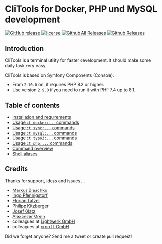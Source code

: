 # CliTools for Docker, PHP und MySQL development

[![GitHub release](https://img.shields.io/github/release/cron-eu/clitools.svg)](https://github.com/cron-eu/clitools/releases)
[![license](https://img.shields.io/github/license/cron-eu/clitools.svg)](https://github.com/cron-eu/clitools/blob/master/LICENSE)
[![Github All Releases](https://img.shields.io/github/downloads/cron-eu/clitools/total.svg)]()
[![Github Releases](https://img.shields.io/github/downloads/cron-eu/clitools/latest/total.svg)]()

## Introduction

CliTools is a terminal utility for faster development. It should make some daily task very easy.

CliTools is based on Symfony Components (Console).

* From `2.10.0` on, it requires PHP 8.2 or higher.
* Use version `2.9.0` if you need to run it with PHP 7.4 up to 8.1.

## Table of contents

- [Installation and requirements](/Documentation/INSTALL.md)
- [Usage `ct docker:...` commands](/Documentation/USAGE-DOCKER.md)
- [Usage `ct sync:...` commands](/Documentation/USAGE-SYNC.md)
- [Usage `ct mysql:...` commands](/Documentation/USAGE-MYSQL.md)
- [Usage `ct typo3:...` commands](/Documentation/USAGE-TYPO3.md)
- [Usage `ct php:...` commands](/Documentation/USAGE-PHP.md)
- [Command overview](/Documentation/COMMANDS.md)
- [Shell aliases](/Documentation/ALIASES.md)

## Credits

Thanks for support, ideas and issues ...
- [Markus Blaschke](https://github.com/mblaschke)
- [Ingo Pfennigstorf](https://twitter.com/krautsock)
- [Florian Tatzel](https://twitter.com/PanadeEdu)
- [Philipp Kitzberger](https://github.com/kitzberger)
- [Josef Glatz](https://github.com/jousch)
- [Alexander Grein](https://github.com/rabe69)
- colleagues at [Lightwerk GmbH](http://www.lightwerk.de/)
- colleagues at [cron IT GmbH](http://www.cron.eu/)

Did we forget anyone? Send me a tweet or create pull request!
